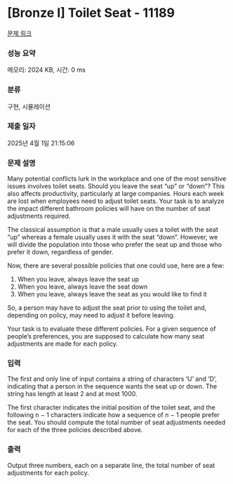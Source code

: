 # [Bronze I] Toilet Seat - 11189 

[문제 링크](https://www.acmicpc.net/problem/11189) 

### 성능 요약

메모리: 2024 KB, 시간: 0 ms

### 분류

구현, 시뮬레이션

### 제출 일자

2025년 4월 1일 21:15:06

### 문제 설명

<p>Many potential conflicts lurk in the workplace and one of the most sensitive issues involves toilet seats. Should you leave the seat “up” or “down”? This also affects productivity, particularly at large companies. Hours each week are lost when employees need to adjust toilet seats. Your task is to analyze the impact different bathroom policies will have on the number of seat adjustments required.</p>

<p>The classical assumption is that a male usually uses a toilet with the seat “up” whereas a female usually uses it with the seat “down”. However, we will divide the population into those who prefer the seat up and those who prefer it down, regardless of gender.</p>

<p>Now, there are several possible policies that one could use, here are a few:</p>

<ol>
	<li>When you leave, always leave the seat up</li>
	<li>When you leave, always leave the seat down</li>
	<li>When you leave, always leave the seat as you would like to find it</li>
</ol>

<p>So, a person may have to adjust the seat prior to using the toilet and, depending on policy, may need to adjust it before leaving.</p>

<p>Your task is to evaluate these different policies. For a given sequence of people’s preferences, you are supposed to calculate how many seat adjustments are made for each policy.</p>

### 입력 

 <p>The first and only line of input contains a string of characters ’U’ and ’D’, indicating that a person in the sequence wants the seat up or down. The string has length at least 2 and at most 1000.</p>

<p>The first character indicates the initial position of the toilet seat, and the following n − 1 characters indicate how a sequence of n − 1 people prefer the seat. You should compute the total number of seat adjustments needed for each of the three policies described above.</p>

### 출력 

 <p>Output three numbers, each on a separate line, the total number of seat adjustments for each policy.</p>

